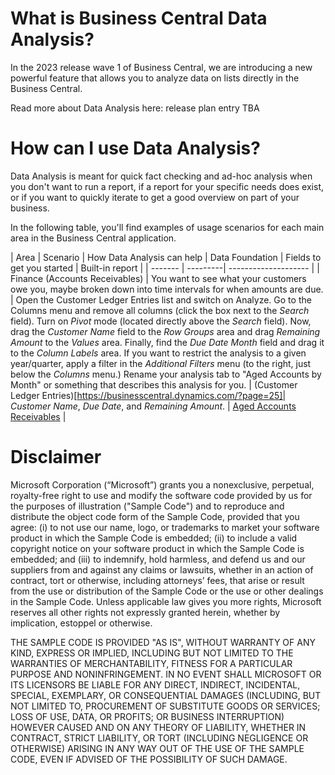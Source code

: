 # What is Business Central Data Analysis?
In the 2023 release wave 1 of Business Central, we are introducing a new powerful feature that allows you to analyze data on lists directly in the Business Central.

Read more about Data Analysis here: release plan entry TBA

# How can I use Data Analysis?
Data Analysis is meant for quick fact checking and ad-hoc analysis when you don't want to run a report, if a report for your specific needs does exist, or if you want to quickly iterate to get a good overview on part of your business.

In the following table, you'll find examples of usage scenarios for each main area in the Business Central application.

| Area    | Scenario | How Data Analysis can help | Data Foundation | Fields to get you started | Built-in report | 
| ------- | ---------| -------------------- |
| Finance (Accounts Receivables) | You want to see what your customers owe you, maybe broken down into time intervals for when amounts are due. | Open the Customer Ledger Entries list and switch on Analyze. Go to the Columns menu and remove all columns (click the box next to the _Search_ field). Turn on _Pivot_ mode (located directly above the _Search_ field). Now, drag the _Customer Name_ field to the _Row Groups_ area and drag _Remaining Amount_ to the _Values_ area. Finally, find the _Due Date Month_ field and drag it to the _Column Labels_ area. If you want to restrict the analysis to a given year/quarter, apply a filter in the _Additional Filters_ menu (to the right, just below the _Columns_ menu.) Rename your analysis tab to "Aged Accounts by Month" or something that describes this analysis for you. | (Customer Ledger Entries)[https://businesscentral.dynamics.com/?page=25]| _Customer Name_, _Due Date_, and _Remaining Amount_. | [Aged Accounts Receivables](https://businesscentral.dynamics.com/?report=120) |




# Disclaimer
Microsoft Corporation (“Microsoft”) grants you a nonexclusive, perpetual, royalty-free right to use and modify the software code provided by us for the purposes of illustration  ("Sample Code") and to reproduce and distribute the object code form of the Sample Code, provided that you agree: (i) to not use our name, logo, or trademarks to market your software product in which the Sample Code is embedded; (ii) to include a valid copyright notice on your software product in which the Sample Code is embedded; and (iii) to indemnify, hold harmless, and defend us and our suppliers from and against any claims or lawsuits, whether in an action of contract, tort or otherwise, including attorneys’ fees, that arise or result from the use or distribution of the Sample Code or the use or other dealings in the Sample Code. Unless applicable law gives you more rights, Microsoft reserves all other rights not expressly granted herein, whether by implication, estoppel or otherwise. 

THE SAMPLE CODE IS PROVIDED "AS IS", WITHOUT WARRANTY OF ANY KIND, EXPRESS OR IMPLIED, INCLUDING BUT NOT LIMITED TO THE WARRANTIES OF MERCHANTABILITY, FITNESS FOR A PARTICULAR PURPOSE AND NONINFRINGEMENT. IN NO EVENT SHALL MICROSOFT OR ITS LICENSORS BE LIABLE FOR ANY DIRECT, INDIRECT, INCIDENTAL, SPECIAL, EXEMPLARY, OR CONSEQUENTIAL DAMAGES (INCLUDING, BUT NOT LIMITED TO, PROCUREMENT OF SUBSTITUTE GOODS OR SERVICES; LOSS OF USE, DATA, OR PROFITS; OR BUSINESS INTERRUPTION) HOWEVER CAUSED AND ON ANY THEORY OF LIABILITY, WHETHER IN CONTRACT, STRICT LIABILITY, OR TORT (INCLUDING NEGLIGENCE OR OTHERWISE) ARISING IN ANY WAY OUT OF THE USE OF THE SAMPLE CODE, EVEN IF ADVISED OF THE POSSIBILITY OF SUCH DAMAGE.
